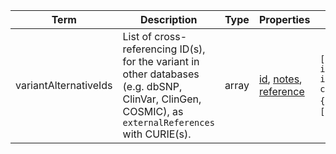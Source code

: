 |Term | Description | Type | Properties | Example | Enum|
| ---| ---| ---| ---| ---| --- |
| variantAlternativeIds | List of cross-referencing ID(s), for the variant in other databases (e.g. dbSNP, ClinVar, ClinGen, COSMIC), as `externalReferences` with CURIE(s). | array | [id](./id.md), [notes](./notes.md), [reference](./reference.md) | `[{"reference":"https://www.ncbi.nlm.nih.gov/snp/rs587780345","notes":"dbSNP id","id":"dbSNP:rs587780345"},{"id":"ClinGen:CA152954","notes":"ClinGen Allele Registry id","reference":"http://reg.clinicalgenome.org/redmine/projects/registry/genboree_registry/by_caid?caid=CA152954"},{"reference":"https://www.uniprot.org/uniprot/P35557#VAR_003699","id":"UniProtKB:P35557#VAR_003699"}]`,<br />`[{"reference":"https://www.omim.org/entry/164757#0001","id":"OMIM:164757.0001"}]` | NA|
